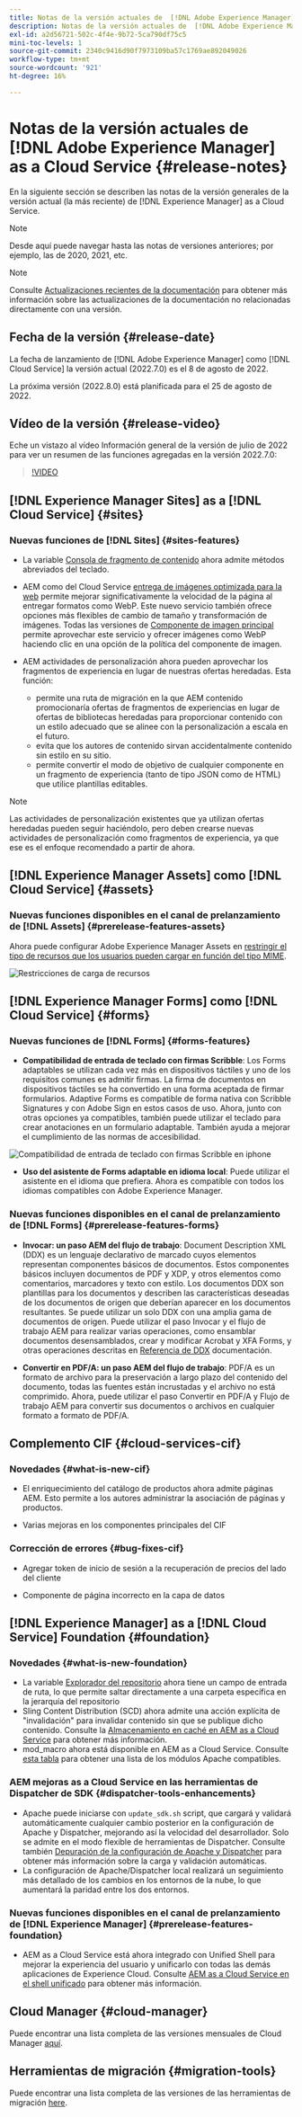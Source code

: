 ```yaml
---
title: Notas de la versión actuales de  [!DNL Adobe Experience Manager]  as a Cloud Service.
description: Notas de la versión actuales de  [!DNL Adobe Experience Manager]  as a Cloud Service.
exl-id: a2d56721-502c-4f4e-9b72-5ca790df75c5
mini-toc-levels: 1
source-git-commit: 2340c9416d90f7973109ba57c1769ae892049026
workflow-type: tm+mt
source-wordcount: '921'
ht-degree: 16%

---
```



# Notas de la versión actuales de [!DNL Adobe Experience Manager] as a Cloud Service {#release-notes}

En la siguiente sección se describen las notas de la versión generales de la versión actual (la más reciente) de [!DNL Experience Manager] as a Cloud Service.

>[!NOTE]
>
>Desde aquí puede navegar hasta las notas de versiones anteriores; por ejemplo, las de 2020, 2021, etc.

>[!NOTE]
>
>Consulte [Actualizaciones recientes de la documentación](https://experienceleague.adobe.com/docs/experience-manager-release-information/aem-release-updates/doc-updates/documentation-updates.html?lang=es) para obtener más información sobre las actualizaciones de la documentación no relacionadas directamente con una versión.

## Fecha de la versión {#release-date}

La fecha de lanzamiento de [!DNL Adobe Experience Manager] como [!DNL Cloud Service] la versión actual (2022.7.0) es el 8 de agosto de 2022.

La próxima versión (2022.8.0) está planificada para el 25 de agosto de 2022.

## Vídeo de la versión {#release-video}

Eche un vistazo al vídeo Información general de la versión de julio de 2022 para ver un resumen de las funciones agregadas en la versión 2022.7.0:

>[!VIDEO](https://video.tv.adobe.com/v/345409/?quality=12)

## [!DNL Experience Manager Sites] as a [!DNL Cloud Service] {#sites}

### Nuevas funciones de [!DNL Sites] {#sites-features}

* La variable [Consola de fragmento de contenido](/help/sites-cloud/administering/content-fragments/content-fragments-console.md) ahora admite métodos abreviados del teclado.

* AEM como del Cloud Service [entrega de imágenes optimizada para la web](https://experienceleague.adobe.com/docs/experience-manager-core-components/using/developing/web-optimized-image-delivery.html) permite mejorar significativamente la velocidad de la página al entregar formatos como WebP. Este nuevo servicio también ofrece opciones más flexibles de cambio de tamaño y transformación de imágenes. Todas las versiones de [Componente de imagen principal](https://experienceleague.adobe.com/docs/experience-manager-core-components/using/components/image.html?lang=es) permite aprovechar este servicio y ofrecer imágenes como WebP haciendo clic en una opción de la política del componente de imagen.

* AEM actividades de personalización ahora pueden aprovechar los fragmentos de experiencia en lugar de nuestras ofertas heredadas. Esta función:
   * permite una ruta de migración en la que AEM contenido promocionaría ofertas de fragmentos de experiencias en lugar de ofertas de bibliotecas heredadas para proporcionar contenido con un estilo adecuado que se alinee con la personalización a escala en el futuro.
   * evita que los autores de contenido sirvan accidentalmente contenido sin estilo en su sitio.
   * permite convertir el modo de objetivo de cualquier componente en un fragmento de experiencia (tanto de tipo JSON como de HTML) que utilice plantillas editables.

>[!NOTE]
>
>Las actividades de personalización existentes que ya utilizan ofertas heredadas pueden seguir haciéndolo, pero deben crearse nuevas actividades de personalización como fragmentos de experiencia, ya que ese es el enfoque recomendado a partir de ahora.

## [!DNL Experience Manager Assets] como [!DNL Cloud Service] {#assets}

### Nuevas funciones disponibles en el canal de prelanzamiento de [!DNL Assets] {#prerelease-features-assets}

Ahora puede configurar Adobe Experience Manager Assets en [restringir el tipo de recursos que los usuarios pueden cargar en función del tipo MIME](/help/assets/configure-asset-upload-restrictions.md).

![Restricciones de carga de recursos](/help/assets/assets/asset-upload-restrictions.png)

## [!DNL Experience Manager Forms] como [!DNL Cloud Service] {#forms}

### Nuevas funciones de [!DNL Forms] {#forms-features}

* **Compatibilidad de entrada de teclado con firmas Scribble**: Los Forms adaptables se utilizan cada vez más en dispositivos táctiles y uno de los requisitos comunes es admitir firmas. La firma de documentos en dispositivos táctiles se ha convertido en una forma aceptada de firmar formularios. Adaptive Forms es compatible de forma nativa con Scribble Signatures y con Adobe Sign en estos casos de uso. Ahora, junto con otras opciones ya compatibles, también puede utilizar el teclado para crear anotaciones en un formulario adaptable. También ayuda a mejorar el cumplimiento de las normas de accesibilidad.

![Compatibilidad de entrada de teclado con firmas Scribble en iphone](/help/release-notes/assets/scribble-keyboard-mobile.png)

* **Uso del asistente de Forms adaptable en idioma local**: Puede utilizar el asistente en el idioma que prefiera. Ahora es compatible con todos los idiomas compatibles con Adobe Experience Manager.

### Nuevas funciones disponibles en el canal de prelanzamiento de [!DNL Forms] {#prerelease-features-forms}

<!-- * **[Launch Adaptive Form creation wizard from embed form component](/help/forms/using/embed-adaptive-form-aem-sites.md)**: You can now launch Adaptive Form creation wizard from embed form component. It helps improve content and forms authoring workflows for Sites and Forms practitioners trying to add enrollment experiences to a web page. 

![Keyboard input support for Scribble signatures on iphone](/help/release-notes/assets/froms-container.png) -->

* **Invocar: un paso AEM del flujo de trabajo**: Document Description XML (DDX) es un lenguaje declarativo de marcado cuyos elementos representan componentes básicos de documentos. Estos componentes básicos incluyen documentos de PDF y XDP, y otros elementos como comentarios, marcadores y texto con estilo. Los documentos DDX son plantillas para los documentos y describen las características deseadas de los documentos de origen que deberían aparecer en los documentos resultantes. Se puede utilizar un solo DDX con una amplia gama de documentos de origen. Puede utilizar el paso Invocar y el flujo de trabajo AEM para realizar varias operaciones, como ensamblar documentos desensamblados, crear y modificar Acrobat y XFA Forms, y otras operaciones descritas en [Referencia de DDX](https://helpx.adobe.com/content/dam/help/en/experience-manager/forms-cloud-service/ddxRef.pdf) documentación.

* **Convertir en PDF/A: un paso AEM del flujo de trabajo**: PDF/A es un formato de archivo para la preservación a largo plazo del contenido del documento, todas las fuentes están incrustadas y el archivo no está comprimido. Ahora, puede utilizar el paso Convertir en PDF/A y Flujo de trabajo AEM para convertir sus documentos o archivos en cualquier formato a formato de PDF/A.


## Complemento CIF {#cloud-services-cif}

### Novedades {#what-is-new-cif}

* El enriquecimiento del catálogo de productos ahora admite páginas AEM. Esto permite a los autores administrar la asociación de páginas y productos.

* Varias mejoras en los componentes principales del CIF

### Corrección de errores {#bug-fixes-cif}

* Agregar token de inicio de sesión a la recuperación de precios del lado del cliente

* Componente de página incorrecto en la capa de datos

## [!DNL Experience Manager] as a [!DNL Cloud Service] Foundation {#foundation}

### Novedades {#what-is-new-foundation}

* La variable [Explorador del repositorio](/help/implementing/developing/tools/repository-browser.md) ahora tiene un campo de entrada de ruta, lo que permite saltar directamente a una carpeta específica en la jerarquía del repositorio
* Sling Content Distribution (SCD) ahora admite una acción explícita de &quot;invalidación&quot; para invalidar contenido sin que se publique dicho contenido. Consulte la [Almacenamiento en caché en AEM as a Cloud Service](/help/implementing/dispatcher/caching.md#explicit-invalidation) para obtener más información.
* mod_macro ahora está disponible en AEM as a Cloud Service. Consulte [esta tabla](/help/implementing/dispatcher/disp-overview.md) para obtener una lista de los módulos Apache compatibles.

### AEM mejoras as a Cloud Service en las herramientas de Dispatcher de SDK {#dispatcher-tools-enhancements}

* Apache puede iniciarse con `update_sdk.sh` script, que cargará y validará automáticamente cualquier cambio posterior en la configuración de Apache y Dispatcher, mejorando así la velocidad del desarrollador. Solo se admite en el modo flexible de herramientas de Dispatcher. Consulte también [Depuración de la configuración de Apache y Dispatcher](/help/implementing/dispatcher/validation-debug.md#automatic-loading) para obtener más información sobre la carga y validación automáticas.
* La configuración de Apache/Dispatcher local realizará un seguimiento más detallado de los cambios en los entornos de la nube, lo que aumentará la paridad entre los dos entornos.

### Nuevas funciones disponibles en el canal de prelanzamiento de [!DNL Experience Manager] {#prerelease-features-foundation}

* AEM as a Cloud Service está ahora integrado con Unified Shell para mejorar la experiencia del usuario y unificarlo con todas las demás aplicaciones de Experience Cloud. Consulte [AEM as a Cloud Service en el shell unificado](/help/overview/aem-cloud-service-on-unified-shell.md) para obtener más información.

## Cloud Manager {#cloud-manager}

Puede encontrar una lista completa de las versiones mensuales de Cloud Manager [aquí](/help/implementing/cloud-manager/release-notes-cloud-manager/release-notes-cm-current.md).

## Herramientas de migración {#migration-tools}

Puede encontrar una lista completa de las versiones de las herramientas de migración [here](/help/journey-migration/release-notes/release-notes-migration-tools-current.md).
